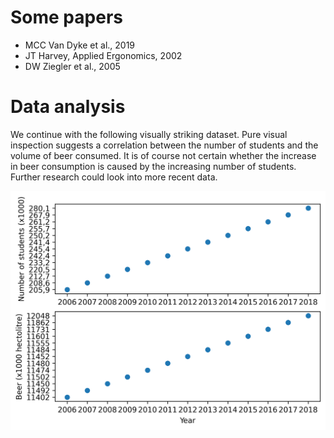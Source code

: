 # Some papers
- MCC Van Dyke et al., 2019
- JT Harvey, Applied Ergonomics, 2002
- DW Ziegler et al., 2005

# Data analysis
We continue with the following visually striking dataset.
Pure visual inspection suggests a correlation between the number of students and the volume of beer consumed.
It is of course not certain whether the increase in beer consumption is caused by the increasing number of students.
Further research could look into more recent data.

![Plot](plot.png)
